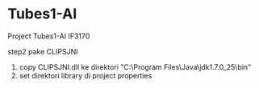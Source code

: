 Tubes1-AI
=========

Project Tubes1-AI IF3170

step2 pake CLIPSJNI
1. copy CLIPSJNI.dll ke direktori "C:\Program Files\Java\jdk1.7.0_25\bin"
2. set direktori library di project properties
